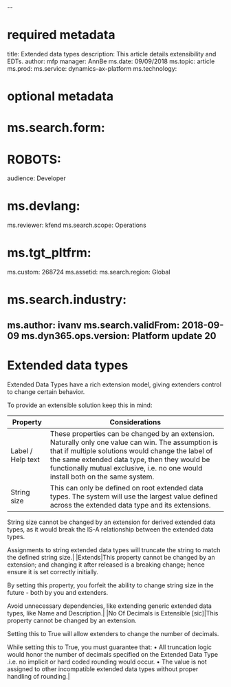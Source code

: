 --
# required metadata

title: Extended data types
description: This article details extensibility and EDTs.
author: mfp
manager: AnnBe
ms.date: 09/09/2018
ms.topic: article
ms.prod: 
ms.service: dynamics-ax-platform
ms.technology: 


# optional metadata

# ms.search.form: 
# ROBOTS: 
audience: Developer
# ms.devlang: 
ms.reviewer: kfend
ms.search.scope: Operations
# ms.tgt_pltfrm: 
ms.custom: 268724
ms.assetid: 
ms.search.region: Global
# ms.search.industry: 
ms.author: ivanv
ms.search.validFrom: 2018-09-09
ms.dyn365.ops.version: Platform update 20
---

# Extended data types

Extended Data Types have a rich extension model, giving extenders control to change certain behavior.  

To provide an extensible solution keep this in mind: 

| Property | Considerations|
|---------|----------|
|Label / Help text|These properties can be changed by an extension. Naturally only one value can win.  The assumption is that if multiple solutions would change the label of the same extended data type, then they would be functionally mutual exclusive, i.e. no one would install both on the same system.
|String size|This can only be defined on root extended data types.  The system will use the largest value defined across the extended data type and its extensions.

String size cannot be changed by an extension for derived extended data types, as it would break the IS-A relationship between the extended data types. 

Assignments to string extended data types will truncate the string to match the defined string size.|
|Extends|This property cannot be changed by an extension; and changing it after released is a breaking change; hence ensure it is set correctly initially. 

By setting this property, you forfeit the ability to change string size in the future - both by you and extenders.

Avoid unnecessary dependencies, like extending generic extended data types, like Name and Description.|
|No Of Decimals is Extensible [sic]|This property cannot be changed by an extension.

Setting this to True will allow extenders to change the number of decimals. 

While setting this to True, you must guarantee that:
	• All truncation logic would honor the number of decimals specified on the Extended Data Type .i.e. no implicit or hard coded rounding would occur.
	• The value is not assigned to other incompatible extended data types without proper handling of rounding.|
